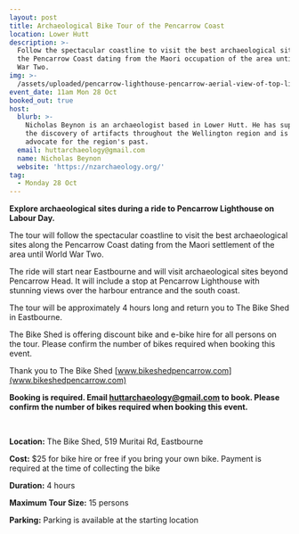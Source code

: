 ```yaml
---
layout: post
title: Archaeological Bike Tour of the Pencarrow Coast
location: Lower Hutt
description: >-
  Follow the spectacular coastline to visit the best archaeological sites along
  the Pencarrow Coast dating from the Maori occupation of the area until World
  War Two. 
img: >-
  /assets/uploaded/pencarrow-lighthouse-pencarrow-aerial-view-of-top-lighthouse-custom.jpg
event_date: 11am Mon 28 Oct
booked_out: true
host:
  blurb: >-
    Nicholas Beynon is an archaeologist based in Lower Hutt. He has supported in
    the discovery of artifacts throughout the Wellington region and is an
    advocate for the region's past. 
  email: huttarchaeology@gmail.com
  name: Nicholas Beynon
  website: 'https://nzarchaeology.org/'
tag:
  - Monday 28 Oct
---
```

**Explore archaeological sites during a ride to Pencarrow Lighthouse on Labour Day.**

The tour will follow the spectacular coastline to visit the best archaeological sites along the Pencarrow Coast dating from the Maori settlement of the area until World War Two. 

The ride will start near Eastbourne and will visit archaeological sites beyond Pencarrow Head. It will include a stop at Pencarrow Lighthouse with stunning views over the harbour entrance and the south coast. 

The tour will be approximately 4 hours long and return you to The Bike Shed in Eastbourne. 

The Bike Shed is offering discount bike and e-bike hire for all persons on the tour. Please confirm the number of bikes required when booking this event. 

Thank you to The Bike Shed [www.bikeshedpencarrow.com](www.bikeshedpencarrow.com)

**Booking is required. Email huttarchaeology@gmail.com to book. Please confirm the number of bikes required when booking this event.**

<br>

**Location:** The Bike Shed, 519 Muritai Rd, Eastbourne

**Cost:** $25 for bike hire or free if you bring your own bike. Payment is required at the time of collecting the bike

**Duration:** 4 hours

**Maximum Tour Size:** 15 persons

**Parking:** Parking is available at the starting location
